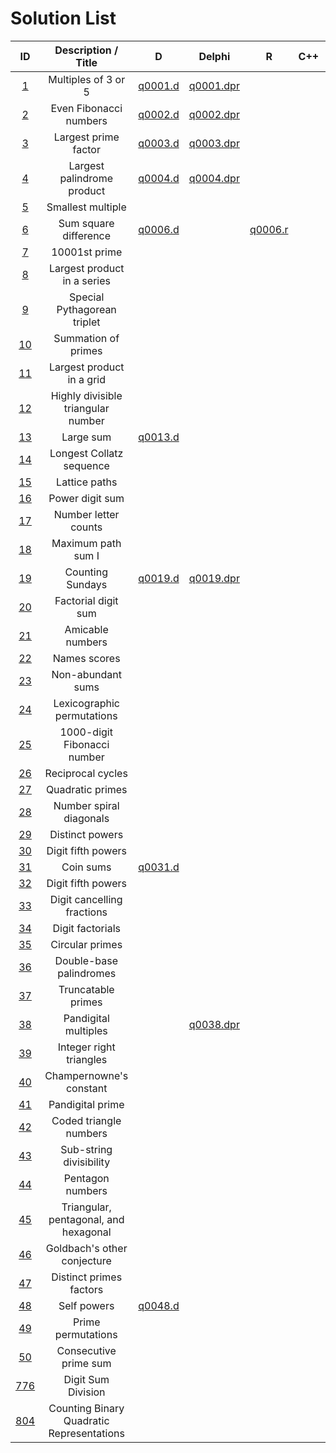 # Solution List

| ID | Description / Title | D | Delphi | R | C++ | MiniZinc |
|:-------------:|:-------------:|:-------------:|:-------------:|:-------------:|:-------------:|:-------------:|
| [1](https://projecteuler.net/problem=1)  | Multiples of 3 or 5 | [q0001.d](https://github.com/menjaraz-org/project-euler/blob/main/dlang/q0001.d) | [q0001.dpr](https://github.com/menjaraz-org/project-euler/blob/main/delphi/q0001.dpr) |
| [2](https://projecteuler.net/problem=2)  | Even Fibonacci numbers | [q0002.d](https://github.com/menjaraz-org/project-euler/blob/main/dlang/q0002.d) | [q0002.dpr](https://github.com/menjaraz-org/project-euler/blob/main/delphi/q0002.dpr) |
| [3](https://projecteuler.net/problem=3)  | Largest prime factor | [q0003.d](https://github.com/menjaraz-org/project-euler/blob/main/dlang/q0003.d) | [q0003.dpr](https://github.com/menjaraz-org/project-euler/blob/main/delphi/q0003.dpr) |
| [4](https://projecteuler.net/problem=4)  | Largest palindrome product | [q0004.d](https://github.com/menjaraz-org/project-euler/blob/main/dlang/q0004.d) | [q0004.dpr](https://github.com/menjaraz-org/project-euler/blob/main/delphi/q0004.dpr) |
| [5](https://projecteuler.net/problem=5)  | Smallest multiple |  |
| [6](https://projecteuler.net/problem=6)  | Sum square difference | [q0006.d](https://github.com/menjaraz-org/project-euler/blob/main/dlang/q0006.d) |  | [q0006.r](https://github.com/menjaraz-org/project-euler/blob/main/R/q0006.r) |
| [7](https://projecteuler.net/problem=7)  | 10001st prime |  |
| [8](https://projecteuler.net/problem=8)  | Largest product in a series |  |
| [9](https://projecteuler.net/problem=9)  | Special Pythagorean triplet |  |
| [10](https://projecteuler.net/problem=10) | Summation of primes |  |
| [11](https://projecteuler.net/problem=11) | Largest product in a grid |  |
| [12](https://projecteuler.net/problem=12) | Highly divisible triangular number |  |
| [13](https://projecteuler.net/problem=13) | Large sum | [q0013.d](https://github.com/menjaraz-org/project-euler/blob/main/dlang/q0013.d) |
| [14](https://projecteuler.net/problem=14) | Longest Collatz sequence |  |
| [15](https://projecteuler.net/problem=15) | Lattice paths |  |
| [16](https://projecteuler.net/problem=16) | Power digit sum |  |
| [17](https://projecteuler.net/problem=17) | Number letter counts |  |
| [18](https://projecteuler.net/problem=18) | Maximum path sum I |  |
| [19](https://projecteuler.net/problem=19) | Counting Sundays | [q0019.d](https://github.com/menjaraz-org/project-euler/blob/main/dlang/q0019.d) | [q0019.dpr](https://github.com/menjaraz-org/project-euler/blob/main/delphi/q0019.dpr) |
| [20](https://projecteuler.net/problem=20) | Factorial digit sum |  |
| [21](https://projecteuler.net/problem=21) | Amicable numbers |  |
| [22](https://projecteuler.net/problem=22) | Names scores |  |
| [23](https://projecteuler.net/problem=23) | Non-abundant sums |  |
| [24](https://projecteuler.net/problem=24) | Lexicographic permutations |  |
| [25](https://projecteuler.net/problem=25) | 1000-digit Fibonacci number |  |
| [26](https://projecteuler.net/problem=26) | Reciprocal cycles |  |
| [27](https://projecteuler.net/problem=27) | Quadratic primes |  |
| [28](https://projecteuler.net/problem=28) | Number spiral diagonals |  |
| [29](https://projecteuler.net/problem=29) | Distinct powers |  |
| [30](https://projecteuler.net/problem=30) | Digit fifth powers |  |
| [31](https://projecteuler.net/problem=31) | Coin sums | [q0031.d](https://github.com/menjaraz-org/project-euler/blob/main/dlang/q0031.d) |
| [32](https://projecteuler.net/problem=32) | Digit fifth powers |  |
| [33](https://projecteuler.net/problem=33) | Digit cancelling fractions |  |
| [34](https://projecteuler.net/problem=34) | Digit factorials |  |
| [35](https://projecteuler.net/problem=35) | Circular primes |  |
| [36](https://projecteuler.net/problem=36) | Double-base palindromes |  |
| [37](https://projecteuler.net/problem=37) | Truncatable primes |  |
| [38](https://projecteuler.net/problem=38) | Pandigital multiples |  | [q0038.dpr](https://github.com/menjaraz-org/project-euler/blob/main/delphi/q0038.dpr) |
| [39](https://projecteuler.net/problem=39) | Integer right triangles |  |
| [40](https://projecteuler.net/problem=40) | Champernowne's constant |  |
| [41](https://projecteuler.net/problem=41) | Pandigital prime |  |
| [42](https://projecteuler.net/problem=42) | Coded triangle numbers |  |
| [43](https://projecteuler.net/problem=43) | Sub-string divisibility |  |
| [44](https://projecteuler.net/problem=44) | Pentagon numbers |  |
| [45](https://projecteuler.net/problem=45) | Triangular, pentagonal, and hexagonal |  |
| [46](https://projecteuler.net/problem=46) | Goldbach's other conjecture |  |
| [47](https://projecteuler.net/problem=47) | Distinct primes factors |  |
| [48](https://projecteuler.net/problem=48) | Self powers | [q0048.d](https://github.com/menjaraz-org/project-euler/blob/main/dlang/q0048.d) |
| [49](https://projecteuler.net/problem=49) | Prime permutations |  |
| [50](https://projecteuler.net/problem=50) | Consecutive prime sum |  |
| [776](https://projecteuler.net/problem=776) | Digit Sum Division |  |
| [804](https://projecteuler.net/problem=804) | Counting Binary Quadratic Representations |  |
